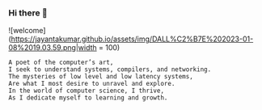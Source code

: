 ### Hi there 👋
![welcome](https://jayantakumar.github.io/assets/img/DALL%C2%B7E%202023-01-08%2019.03.59.png|width = 100)
```
A poet of the computer’s art,
I seek to understand systems, compilers, and networking.
The mysteries of low level and low latency systems,
Are what I most desire to unravel and explore.
In the world of computer science, I thrive,
As I dedicate myself to learning and growth.

```


<!--
**jayantakumar/jayantakumar** is a ✨ _special_ ✨ repository because its `README.md` (this file) appears on your GitHub profile.

Here are some ideas to get you started:

- 🔭 I’m currently working on ...
- 🌱 I’m currently learning ...
- 👯 I’m looking to collaborate on ...
- 🤔 I’m looking for help with ...
- 💬 Ask me about ...
- 📫 How to reach me: ...
- 😄 Pronouns: ...
- ⚡ Fun fact: ...
-->
